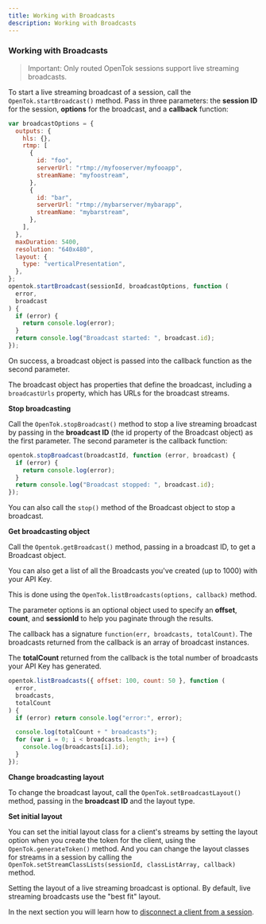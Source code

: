```yaml
---
title: Working with Broadcasts
description: Working with Broadcasts
---
```


### Working with Broadcasts

>Important: Only routed OpenTok sessions support live streaming broadcasts.

To start a live streaming broadcast of a session, call the `OpenTok.startBroadcast()` method. Pass in three parameters: the **session ID** for the session, **options** for the broadcast, and a **callback** function:

```js
var broadcastOptions = {
  outputs: {
    hls: {},
    rtmp: [
      {
        id: "foo",
        serverUrl: "rtmp://myfooserver/myfooapp",
        streamName: "myfoostream",
      },
      {
        id: "bar",
        serverUrl: "rtmp://mybarserver/mybarapp",
        streamName: "mybarstream",
      },
    ],
  },
  maxDuration: 5400,
  resolution: "640x480",
  layout: {
    type: "verticalPresentation",
  },
};
opentok.startBroadcast(sessionId, broadcastOptions, function (
  error,
  broadcast
) {
  if (error) {
    return console.log(error);
  }
  return console.log("Broadcast started: ", broadcast.id);
});
```
<!-- See the API reference for details on the options parameter. -->

On success, a broadcast object is passed into the callback function as the second parameter.

The broadcast object has properties that define the broadcast, including a `broadcastUrls` property, which has URLs for the broadcast streams.

**Stop broadcasting**

Call the `OpenTok.stopBroadcast()` method to stop a live streaming broadcast by passing in the **broadcast ID** (the id property of the Broadcast object) as the first parameter. The second parameter is the callback function:

```js
opentok.stopBroadcast(broadcastId, function (error, broadcast) {
  if (error) {
    return console.log(error);
  }
  return console.log("Broadcast stopped: ", broadcast.id);
});
```

You can also call the `stop()` method of the Broadcast object to stop a broadcast.

**Get broadcasting object**

Call the `Opentok.getBroadcast()` method, passing in a broadcast ID, to get a Broadcast object.

You can also get a list of all the Broadcasts you've created (up to 1000) with your API Key.

This is done using the `OpenTok.listBroadcasts(options, callback)` method.

The parameter options is an optional object used to specify an **offset**, **count**, and **sessionId** to help you paginate through the results.

The callback has a signature `function(err, broadcasts, totalCount)`. The broadcasts returned from the callback is an array of broadcast instances.

The **totalCount** returned from the callback is the total number of broadcasts your API Key has generated.

```js
opentok.listBroadcasts({ offset: 100, count: 50 }, function (
  error,
  broadcasts,
  totalCount
) {
  if (error) return console.log("error:", error);

  console.log(totalCount + " broadcasts");
  for (var i = 0; i < broadcasts.length; i++) {
    console.log(broadcasts[i].id);
  }
});
```

**Change broadcasting layout**

To change the broadcast layout, call the `OpenTok.setBroadcastLayout()` method, passing in the **broadcast ID** and the layout type.

**Set initial layout**

You can set the initial layout class for a client's streams by setting the layout option when you create the token for the client, using the `OpenTok.generateToken()` method. And you can change the layout classes for streams in a session by calling the `OpenTok.setStreamClassLists(sessionId, classListArray, callback)` method.

Setting the layout of a live streaming broadcast is optional. By default, live streaming broadcasts use the "best fit" layout.



<!-- opentok-todo: Configuring video layout for OpenTok live streaming broadcasts. https://tokbox.com/developer/guides/broadcast/live-streaming/#configuring-video-layout-for-opentok-live-streaming-broadcasts-->

<!-- opentok-todo: For more information on live streaming broadcasts, see the OpenTok live streaming broadcasts developer guide.. https://tokbox.com/developer/guides/broadcast/live-streaming/ -->

In the next section you will learn how to [disconnect a client from a session](/video/tutorials/server-side-setup/video/server-side/node/disconnect-client/node).